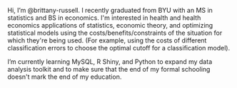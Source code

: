 Hi, I’m @brittany-russell. I recently graduated from BYU with an MS in statistics and BS in economics.
I'm interested in health and health economics applications of statistics, economic theory, and optimizing statistical models 
using the costs/benefits/constraints of the situation for which they're being used. (For example, using the costs of different 
classification errors to choose the optimal cutoff for a classification model).

I’m currently learning MySQL, R Shiny, and Python to expand my data analysis toolkit and to make sure that the end of my formal 
schooling doesn't mark the end of my education.

<!---
brittany-russell/brittany-russell is a ✨ special ✨ repository because its `README.md` (this file) appears on your GitHub profile.
You can click the Preview link to take a look at your changes.
--->
